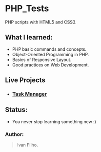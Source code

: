 # PHP_Tests
PHP scripts with HTML5 and CSS3.

<!-- ## Motivation: -->
<!-- * One day I wake up and decided to learn PHP. I thought that by doing this I could review HTML and CSS along the way. -->

## What I learned:
* PHP basic commands and concepts.
* Object-Oriented Programming in PHP.
* Basics of Responsive Layout.
* Good practices on Web Development.

## Live Projects
* ### [Task Manager](https://ivanfilho21.000webhostapp.com)

## Status:
* You never stop learning something new :)

### Author:
> Ivan Filho.

